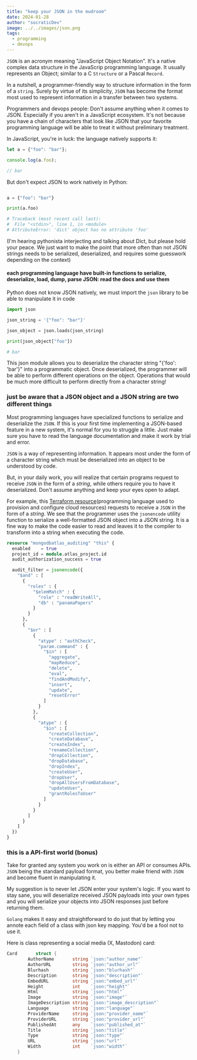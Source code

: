 ```yaml
---
title: "keep your JSON in the mudroom"
date: 2024-01-28
author: "socraticDev"
image: ../../images/json.png
tags:
  - programming
  - devops
---
```


`JSON` is an acronym meaning "JavaScript Object Notation". It's a
native complex data structure in the JavaScrip programming language. It usually
represents an Object; similar to a C `Structure` or a Pascal `Record`. 

In a nutshell, a programmer-friendly way to structure information in the form
of a `string`. Surely by virtue of its simplicity, `JSON` has become the format
most used to represent information in a transfer between two
systems.

Programmers and devops people: Don't assume anything when it comes to JSON.
Especially if you aren't in a JavaScript ecosystem. It's not because you have a chain of
characters that look like JSON that your favorite programming language will be able to
treat it without preliminary treatment.

In JavaScript, you're in luck: the language natively supports it:

```javascript
let a = {"foo": "bar"};

console.log(a.foo);

// bar
```

But don't expect JSON to work natively in Python:

```python

a = {"foo": "bar"}

print(a.foo)

# Traceback (most recent call last):
#  File "<stdin>", line 1, in <module>
# AttributeError: 'dict' object has no attribute 'foo'

```

(I'm hearing pythonista interjecting and talking about Dict, but please
hold your peace. We just want to make the point that more often than not JSON strings needs to
be serialized, deserialized, and requires some guesswork depending on the context)

#### each programming language have built-in functions to serialize, deserialize, load, dump, parse JSON: read the docs and use them

Python does not know JSON natively, we must import the `json` library
to be able to manipulate it in code

```python
import json

json_string = '{"foo": "bar"}'

json_object = json.loads(json_string)

print(json_object["foo"])

# bar
```

This json module allows you to deserialize the character string "{'foo': 'bar'}" into a programmatic object. Once deserialized, the programmer will be able to perform different operations on the object. Operations that would be much more difficult to perform directly from a character string!

### just be aware that a JSON object and a JSON string are two different things

Most programming languages ​​have specialized functions to
serialize and deserialize the `JSON`. If this is your first time implementing a
JSON-based feature in a new system, it's
normal for you to struggle a little. Just make sure you have to read the
language documentation and make it work by trial and error.

`JSON` is a way of representing information. It appears most under
the form of a character string which must be deserialized into an object
to be understood by code.

But, in your daily work, you will realize that certain programs
request to receive `JSON` in the form of a _string_, while others
require you to have it deserialized. Don't assume anything and keep your eyes open
to adapt.

For example, this [Terraform resource](https://registry.terraform.io/providers/mongodb/mongodbatlas/latest/docs/resources/auditing)(programming language used to
provision and configure cloud resources) requests to receive a
`JSON` in the form of a _string_. We see that the programmer uses the
`jsonencode` utility function to serialize a well-formatted JSON object into a
JSON string. It is a fine way to make the code easier to read and leaves it to the compiler to
transform into a string when executing the code.

```terraform
resource "mongodbatlas_auditing" "this" {
  enabled    = true
  project_id = module.atlas_project.id
  audit_authorization_success = true

  audit_filter = jsonencode({
    "$and" : [
      {
        "roles" : {
          "$elemMatch" : {
            "role" : "readWriteAll",
            "db" : "panamaPapers"
          }
        }
      },
      {
        "$or" : [
          {
            "atype" : "authCheck",
            "param.command" : {
              "$in" : [
                "aggregate",
                "mapReduce",
                "delete",
                "eval",
                "findAndModify",
                "insert",
                "update",
                "resetError"
              ]
            }
          },
          {
            "atype" : {
              "$in" : [
                "createCollection",
                "createDatabase",
                "createIndex",
                "renameCollection",
                "dropCollection",
                "dropDatabase",
                "dropIndex",
                "createUser",
                "dropUser",
                "dropAllUsersFromDatabase",
                "updateUser",
                "grantRolesToUser"
              ]
            }
          }
        ]
      }
    ]
  })
}
```

### this is a API-first world (bonus)

Take for granted any system you work on is either an API or consumes APIs. `JSON`
being the standard payload format, you better make friend with `JSON` and become
fluent in manipulating it.

My suggestion is to never let JSON enter your system's logic. If you want to
stay sane, you will deserialize received JSON payloads into your own types and
you will serialize your objects into JSON responses just before returning them.

`Golang` makes it easy and straightforward to do just that by letting you
annote each field of a class with json key mapping. You'd be a fool not to use
it.

Here is class representing a social media (X, Mastodon) card:

```go
Card       struct {
		AuthorName       string `json:"author_name"`
		AuthorURL        string `json:"author_url"`
		Blurhash         string `json:"blurhash"`
		Description      string `json:"description"`
		EmbedURL         string `json:"embed_url"`
		Height           int    `json:"height"`
		Html             string `json:"html"`
		Image            string `json:"image"`
		ImageDescription string `json:"image_description"`
		Language         string `json:"language"`
		ProviderName     string `json:"provider_name"`
		ProviderURL      string `json:"provider_url"`
		PublishedAt      any    `json:"published_at"`
		Title            string `json:"title"`
		Type             string `json:"type"`
		URL              string `json:"url"`
		Width            int    `json:"width"`
	}
```